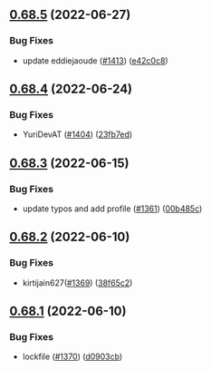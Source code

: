 ## [0.68.5](https://github.com/EddieHubCommunity/LinkFree/compare/v0.68.4...v0.68.5) (2022-06-27)


### Bug Fixes

* update eddiejaoude ([#1413](https://github.com/EddieHubCommunity/LinkFree/issues/1413)) ([e42c0c8](https://github.com/EddieHubCommunity/LinkFree/commit/e42c0c8a41a9aa3bad18d79c3aa7ed07c83dfe65))



## [0.68.4](https://github.com/EddieHubCommunity/LinkFree/compare/v0.68.3...v0.68.4) (2022-06-24)


### Bug Fixes

* YuriDevAT ([#1404](https://github.com/EddieHubCommunity/LinkFree/issues/1404)) ([23fb7ed](https://github.com/EddieHubCommunity/LinkFree/commit/23fb7ed4c87e87919d7e9c026d3ac6a128755fcd))



## [0.68.3](https://github.com/EddieHubCommunity/LinkFree/compare/v0.68.2...v0.68.3) (2022-06-15)


### Bug Fixes

* update typos and add profile ([#1361](https://github.com/EddieHubCommunity/LinkFree/issues/1361)) ([00b485c](https://github.com/EddieHubCommunity/LinkFree/commit/00b485cae50ddae9ea585feaa310a9dd75d713a4))



## [0.68.2](https://github.com/EddieHubCommunity/LinkFree/compare/v0.68.1...v0.68.2) (2022-06-10)


### Bug Fixes

* kirtijain627([#1369](https://github.com/EddieHubCommunity/LinkFree/issues/1369)) ([38f65c2](https://github.com/EddieHubCommunity/LinkFree/commit/38f65c2b814ff30cf656a8169b3127ccab04dce1))



## [0.68.1](https://github.com/EddieHubCommunity/LinkFree/compare/v0.68.0...v0.68.1) (2022-06-10)


### Bug Fixes

* lockfile ([#1370](https://github.com/EddieHubCommunity/LinkFree/issues/1370)) ([d0903cb](https://github.com/EddieHubCommunity/LinkFree/commit/d0903cbd2556ec9b0f42209f1f35d77576019bca))



